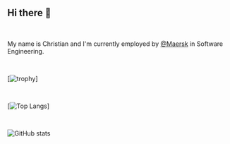 ## Hi there 👋

</br>

<p>My name is <span>Christian</span> and I'm currently employed by <a href="https://www.maersk.com" target="_blank" rel="noreferrer">@Maersk</a> in Software Engineering.</p>

</br>

[![trophy](https://github-profile-trophy.vercel.app/?username=lindeneg&theme=onedark)]

</br>

[![Top Langs](https://github-readme-stats.vercel.app/api/top-langs/?username=lindeneg&theme=onedark)]

</br>

![GitHub stats](https://github-readme-stats.vercel.app/api?username=lindeneg&show_icons=true&theme=onedark)
